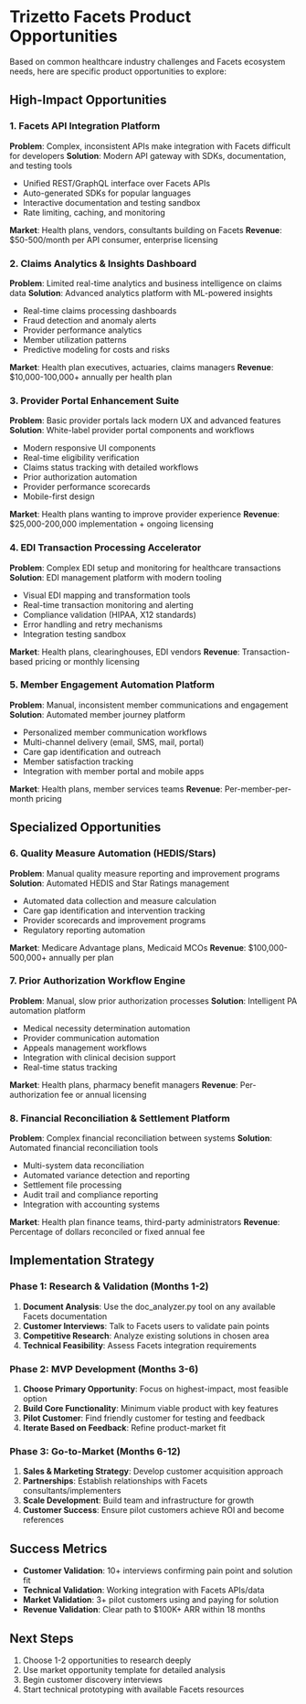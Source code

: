 # Trizetto Facets Product Opportunities

Based on common healthcare industry challenges and Facets ecosystem needs, here are specific product opportunities to explore:

## High-Impact Opportunities

### 1. Facets API Integration Platform
**Problem**: Complex, inconsistent APIs make integration with Facets difficult for developers
**Solution**: Modern API gateway with SDKs, documentation, and testing tools
- Unified REST/GraphQL interface over Facets APIs
- Auto-generated SDKs for popular languages
- Interactive documentation and testing sandbox
- Rate limiting, caching, and monitoring

**Market**: Health plans, vendors, consultants building on Facets
**Revenue**: $50-500/month per API consumer, enterprise licensing

### 2. Claims Analytics & Insights Dashboard  
**Problem**: Limited real-time analytics and business intelligence on claims data
**Solution**: Advanced analytics platform with ML-powered insights
- Real-time claims processing dashboards
- Fraud detection and anomaly alerts  
- Provider performance analytics
- Member utilization patterns
- Predictive modeling for costs and risks

**Market**: Health plan executives, actuaries, claims managers
**Revenue**: $10,000-100,000+ annually per health plan

### 3. Provider Portal Enhancement Suite
**Problem**: Basic provider portals lack modern UX and advanced features
**Solution**: White-label provider portal components and workflows
- Modern responsive UI components
- Real-time eligibility verification
- Claims status tracking with detailed workflows
- Prior authorization automation
- Provider performance scorecards
- Mobile-first design

**Market**: Health plans wanting to improve provider experience
**Revenue**: $25,000-200,000 implementation + ongoing licensing

### 4. EDI Transaction Processing Accelerator
**Problem**: Complex EDI setup and monitoring for healthcare transactions
**Solution**: EDI management platform with modern tooling
- Visual EDI mapping and transformation tools
- Real-time transaction monitoring and alerting
- Compliance validation (HIPAA, X12 standards)
- Error handling and retry mechanisms
- Integration testing sandbox

**Market**: Health plans, clearinghouses, EDI vendors
**Revenue**: Transaction-based pricing or monthly licensing

### 5. Member Engagement Automation Platform
**Problem**: Manual, inconsistent member communications and engagement
**Solution**: Automated member journey platform
- Personalized member communication workflows
- Multi-channel delivery (email, SMS, mail, portal)
- Care gap identification and outreach
- Member satisfaction tracking
- Integration with member portal and mobile apps

**Market**: Health plans, member services teams
**Revenue**: Per-member-per-month pricing

## Specialized Opportunities

### 6. Quality Measure Automation (HEDIS/Stars)
**Problem**: Manual quality measure reporting and improvement programs
**Solution**: Automated HEDIS and Star Ratings management
- Automated data collection and measure calculation
- Care gap identification and intervention tracking
- Provider scorecards and improvement programs
- Regulatory reporting automation

**Market**: Medicare Advantage plans, Medicaid MCOs
**Revenue**: $100,000-500,000+ annually per plan

### 7. Prior Authorization Workflow Engine
**Problem**: Manual, slow prior authorization processes
**Solution**: Intelligent PA automation platform
- Medical necessity determination automation
- Provider communication automation
- Appeals management workflows
- Integration with clinical decision support
- Real-time status tracking

**Market**: Health plans, pharmacy benefit managers
**Revenue**: Per-authorization fee or annual licensing

### 8. Financial Reconciliation & Settlement Platform
**Problem**: Complex financial reconciliation between systems
**Solution**: Automated financial reconciliation tools
- Multi-system data reconciliation
- Automated variance detection and reporting
- Settlement file processing
- Audit trail and compliance reporting
- Integration with accounting systems

**Market**: Health plan finance teams, third-party administrators
**Revenue**: Percentage of dollars reconciled or fixed annual fee

## Implementation Strategy

### Phase 1: Research & Validation (Months 1-2)
1. **Document Analysis**: Use the doc_analyzer.py tool on any available Facets documentation
2. **Customer Interviews**: Talk to Facets users to validate pain points
3. **Competitive Research**: Analyze existing solutions in chosen area
4. **Technical Feasibility**: Assess Facets integration requirements

### Phase 2: MVP Development (Months 3-6)
1. **Choose Primary Opportunity**: Focus on highest-impact, most feasible option
2. **Build Core Functionality**: Minimum viable product with key features
3. **Pilot Customer**: Find friendly customer for testing and feedback
4. **Iterate Based on Feedback**: Refine product-market fit

### Phase 3: Go-to-Market (Months 6-12)
1. **Sales & Marketing Strategy**: Develop customer acquisition approach
2. **Partnerships**: Establish relationships with Facets consultants/implementers
3. **Scale Development**: Build team and infrastructure for growth
4. **Customer Success**: Ensure pilot customers achieve ROI and become references

## Success Metrics
- **Customer Validation**: 10+ interviews confirming pain point and solution fit
- **Technical Validation**: Working integration with Facets APIs/data
- **Market Validation**: 3+ pilot customers using and paying for solution
- **Revenue Validation**: Clear path to $100K+ ARR within 18 months

## Next Steps
1. Choose 1-2 opportunities to research deeply
2. Use market opportunity template for detailed analysis
3. Begin customer discovery interviews
4. Start technical prototyping with available Facets resources